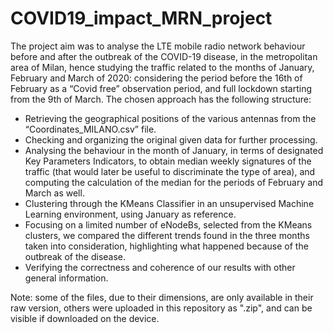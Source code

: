 # COVID19_impact_MRN_project
The project aim was to analyse the LTE mobile radio network behaviour before and after the outbreak of the COVID-19 disease, in the metropolitan area of Milan, hence studying the traffic related to the months of January, February and March of 2020: considering the period before the 16th of February as a “Covid free” observation period, and full lockdown starting from the 9th of March. 
The chosen approach has the following structure:  
 - Retrieving the geographical positions of the various antennas from the “Coordinates_MILANO.csv” file. 
 - Checking and organizing the original given data for further processing. 
 - Analysing the behaviour in the month of January, in terms of designated Key Parameters Indicators, to obtain median weekly signatures of the traffic (that would later be useful to discriminate the type of area), and computing the calculation of the median for the periods of February and March as well. 
 - Clustering through the KMeans Classifier in an unsupervised Machine Learning environment, using January as reference. 
 - Focusing on a limited number of eNodeBs, selected from the KMeans clusters, we compared the different trends found in the three months taken into consideration, highlighting what happened because of the outbreak of the disease.  
 - Verifying the correctness and coherence of our results with other general information.

Note: some of the files, due to their dimensions, are only available in their raw version, others were uploaded in this repository as ".zip", and can be visible if downloaded on the device.
